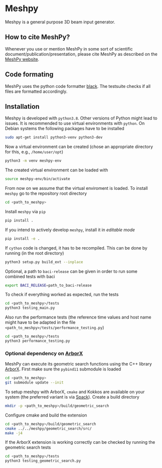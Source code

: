 # Meshpy

Meshpy is a general purpose 3D beam input generator.

## How to cite MeshPy?

Whenever you use or mention MeshPy in some sort of scientific document/publication/presentation, please cite MeshPy as described on the [MeshPy website](https://compsim.gitlab.io/codes/meshpy/index.html).


## Code formating

MeshPy uses the python code formatter [black](https://github.com/psf/black).
The testsuite checks if all files are formatted accordingly.

## Installation

Meshpy is developed with `python3.8`.
Other versions of Python might lead to issues.
It is recommended to use virtual environments with `python`.
On Debian systems the following packages have to be installed
```bash
sudo apt-get install python3-venv python3-dev
```

Now a virtual environment can be created (chose an appropriate directory for this, e.g., `/home/user/opt`)

```bash
python3 -m venv meshpy-env
```

The created virtual environment can be loaded with
```bash
source meshpy-env/bin/activate
```

From now on we assume that the virtual enviroment is loaded.
To install `meshpy` go to the repository root directory
```bash
cd <path_to_meshpy>
```

Install `meshpy` via `pip`
```bash
pip install .
```

If you intend to actively develop `meshpy`, install it in *editable mode*

```bash
pip install -e .
```

If `cython` code is changed, it has to be recompiled. This can be done by running (in the root directory)
```bash
python3 setup.py build_ext --inplace
```

Optional, a path to `baci-release` can be given in order to run some combined
tests with baci
```bash
export BACI_RELEASE=path_to_baci-release
```

To check if everything worked as expected, run the tests
```bash
cd <path_to_meshpy>/tests
python3 testing_main.py
```

Also run the performance tests (the reference time values and host name might have to be adapted in the file `<path_to_meshpy>/tests/performance_testing.py`)
```bash
cd <path_to_meshpy>/tests
python3 performance_testing.py
```

### Optional dependency on [ArborX](https://github.com/arborx/ArborX)

MeshPy can execute its geometric search functions using the C++ library [ArborX](https://github.com/arborx/ArborX).
First make sure the `pybind11` submodule is loaded
```bash
cd <path_to_meshpy>
git submodule update --init
```
To setup meshpy with ArborX, `cmake` and Kokkos are available on your system (the preferred variant is via [Spack](https://spack.io/)).
Create a build directory
```bash
mkdir -p <path_to_meshpy>/build/geometric_search
```
Configure cmake and build the extension
```bash
cd <path_to_meshpy>/build/geometric_search
cmake ../../meshpy/geometric_search/src/
make -j4
```
If the ArborX extension is working correctly can be checked by running the geometric search tests
```bash
cd <path_to_meshpy>/tests
python3 testing_geometric_search.py
```